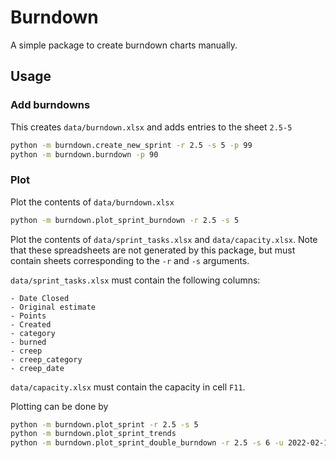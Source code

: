 # Burndown

A simple package to create burndown charts manually.

## Usage

### Add burndowns

This creates `data/burndown.xlsx` and adds entries to the sheet `2.5-5`

```bash
python -m burndown.create_new_sprint -r 2.5 -s 5 -p 99
python -m burndown.burndown -p 90
```

### Plot

Plot the contents of `data/burndown.xlsx`

```bash
python -m burndown.plot_sprint_burndown -r 2.5 -s 5
```

Plot the contents of `data/sprint_tasks.xlsx` and `data/capacity.xlsx`.
Note that these spreadsheets are not generated by this package, but must contain sheets corresponding to the `-r` and `-s` arguments.

`data/sprint_tasks.xlsx` must contain the following columns:

```text
- Date Closed
- Original estimate
- Points
- Created
- category
- burned
- creep
- creep_category
- creep_date
```

`data/capacity.xlsx` must contain the capacity in cell `F11`.

Plotting can be done by

```bash
python -m burndown.plot_sprint -r 2.5 -s 5
python -m burndown.plot_sprint_trends
python -m burndown.plot_sprint_double_burndown -r 2.5 -s 6 -u 2022-02-18
```
